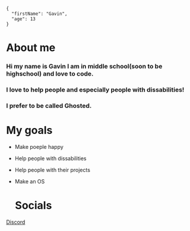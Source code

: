 ```
{
  "firstName": "Gavin",
  "age": 13
}
```

# About me
### Hi my name is Gavin I am in middle school(soon to be highschool) and love to code.
### I love to help people and especially people with dissabilities!
### I prefer to be called Ghosted.

# My goals
- Make poeple happy
- Help people with dissabilities
- Help people with their projects
- Make an OS

  # Socials
[Discord](discord.com)
